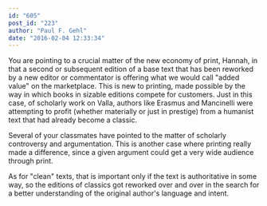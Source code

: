 ```yaml
---
id: "605"
post_id: "223"
author: "Paul F. Gehl"
date: "2016-02-04 12:33:34"
---
```

You are pointing to a crucial matter of the new economy of print, Hannah, in that a second or subsequent edition of a base text that has been reworked by a new editor or commentator is offering what we would call "added value" on the marketplace. This is new to printing, made possible by the way in which books in sizable editions compete for customers. Just in this case, of scholarly work on Valla, authors like Erasmus and Mancinelli were attempting to profit (whether materially or just in prestige) from a humanist text that had already become a classic. 





Several of your classmates have pointed to the matter of scholarly controversy and argumentation. This is another case where printing really made a difference, since a given argument could get a very wide audience through print.



As for "clean" texts, that is important only if the text is authoritative in some way, so the editions of classics got reworked over and over in the search for a better understanding of the original author's language and intent.
